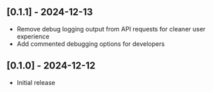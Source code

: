 ## [0.1.1] - 2024-12-13

- Remove debug logging output from API requests for cleaner user experience
- Add commented debugging options for developers

## [0.1.0] - 2024-12-12

- Initial release
